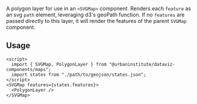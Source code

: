 A polygon layer for use in an `<SVGMap>` component. Renders each `feature` as an svg `path` element, leveraging d3's geoPath function. If no `features` are passed directly to this layer, it will render the features of the parent `SVGMap` component.

## Usage

```svelte
<script>
  import { SVGMap, PolygonLayer } from "@urbaninstitute/dataviz-components/maps";
  import states from "./path/to/geojson/states.json";
</script>
<SVGMap features={states.features}>
  <PolygonLayer />
</SVGMap>

```
